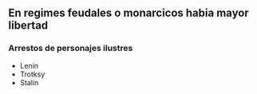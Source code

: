 ## En regimes feudales o monarcicos habia mayor libertad

### Arrestos de personajes ilustres
- Lenin
- Trotksy
- Stalin